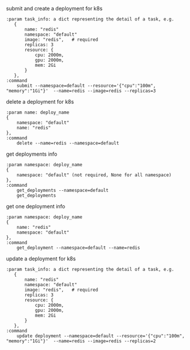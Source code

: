 
submit and create a deployment for k8s 

  
    :param task_info: a dict representing the detail of a task, e.g.
       {
           name: "redis"
           namespace: "default"
           image: "redis",   # required
           replicas: 3
           resource: {
               cpu: 2000m,
               gpu: 2000m,
               mem: 2Gi
           }
       },
    :command
        submit --namespace=default --resource='{"cpu":"100m", "memory":"1Gi"}'  --name=redis --image=redis --replicas=3


delete a deployment for k8s

    :param name: deploy_name
    {
        namespace: "default"
        name: "redis"
    },
    :command
        delete --name=redis --namespace=default
        
get deployments info

    :param namespace: deploy_name
    {
        namespace: "default" (not required, None for all namespace)
    },
    :command
        get_deployments --namespace=default
        get_deployments

get one deployment info

    :param namespace: deploy_name
    {
        name: "redis"
        namespace: "default" 
    },
    :command
        get_deployment --namespace=default --name=redis
     

update a deployment for k8s 

  
    :param task_info: a dict representing the detail of a task, e.g.
       {
           name: "redis"
           namespace: "default"
           image: "redis",   # required
           replicas: 3
           resource: {
               cpu: 2000m,
               gpu: 2000m,
               mem: 2Gi
           }
       },
    :command
        update deployment --namespace=default --resource='{"cpu":"100m", "memory":"1Gi"}'  --name=redis --image=redis --replicas=2
